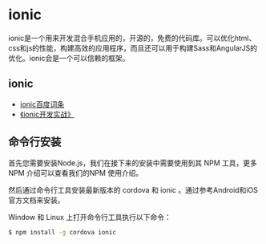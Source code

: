 # ionic

ionic是一个用来开发混合手机应用的，开源的，免费的代码库。可以优化html、css和js的性能，构建高效的应用程序，而且还可以用于构建Sass和AngularJS的优化。ionic会是一个可以信赖的框架。

## ionic

- [ionic百度词条](http://baike.baidu.com/link?url=Ss8i3DrvH0y_pcOGJi-ujIeOQiDDwbhkWcfA_viM_CeR0rKWjGPjXPQHfPUMBm7hwR6lh_BpYClREajXma1hTq)
- [《ionic开发实战》](http://blog.csdn.net/i348018533/article/details/47258449)

## 命令行安装

首先您需要安装Node.js，我们在接下来的安装中需要使用到其 NPM 工具，更多 NPM 介绍可以查看我们的NPM 使用介绍。

然后通过命令行工具安装最新版本的 cordova 和 ionic 。通过参考Android和iOS官方文档来安装。

Window 和 Linux 上打开命令行工具执行以下命令：

```bash
$ npm install -g cordova ionic
```